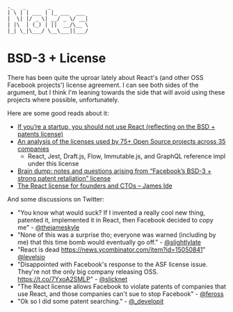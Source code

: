 ```
._   _       _            
| \ | | ___ | |_ ___  ___
|  \| |/ _ \| __/ _ \/ __|
| |\  | (_) | ||  __/\__ \
|_| \_|\___/ \__\___||___/

```

# BSD-3 + License
There has been quite the uproar lately about React's (and other OSS Facebook projects') license agreement. I can see both sides of the argument, but I think I'm leaning towards the side that will avoid using these projects where possible, unfortunately.

Here are some good reads about it:

- [If you’re a startup, you should not use React \(reflecting on the BSD \+ patents license\)](https://medium.com/@raulk/if-youre-a-startup-you-should-not-use-react-reflecting-on-the-bsd-patents-license-b049d4a67dd2)
- [An analysis of the licenses used by 75\+ Open Source projects across 35 companies](https://medium.com/@raulk/list-of-companies-and-popular-projects-by-the-open-source-licenses-they-use-35a53eaf1c80)
  - React, Jest, Draft.js, Flow, Immutable.js, and GraphQL reference impl under this license
- [Brain dump: notes and questions arising from “Facebook’s BSD\-3 \+ strong patent retaliation” license](https://medium.com/@raulk/further-notes-and-questions-arising-from-facebooks-bsd-3-strong-patent-retaliation-license-c6386e8e1d60)
- [The React license for founders and CTOs – James Ide](https://medium.com/@ji/the-react-license-for-founders-and-ctos-b38d2538f3e5)

And some discussions on Twitter:

- "You know what would suck? If I invented a really cool new thing, patented it, implemented it in React, then Facebook decided to copy me" - [@thejameskyle](https://twitter.com/thejameskyle/status/898964687303327744)
- "None of this was a surprise tho; everyone was warned (including by me) that this time bomb would eventually go off." - [@slightlylate](https://twitter.com/slightlylate/status/898866730000306178)
- "React is dead https://news.ycombinator.com/item?id=15050841" [@levelsio](https://twitter.com/levelsio/status/898770971229700096)
- "Disappointed with Facebook's response to the ASF license issue. They're not the only big company releasing OSS. https://t.co/7YxoA2SMLP" - [@slicknet](https://twitter.com/slicknet/status/898728697854808065)
- "The React license allows Facebook to violate patents of companies that use React, and those companies can't sue to stop Facebook" - [@feross](https://twitter.com/feross/status/898730336082776064)
- "Ok so I did some patent searching." - [@_developit](https://twitter.com/_developit/status/899669300033855490)